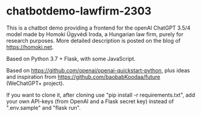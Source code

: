 # chatbotdemo-lawfirm-2303
This is a chatbot demo providing a frontend for the openAI ChatGPT 3.5/4 model made by Homoki Ügyvédi Iroda, a Hungarian law firm, purely for research purposes. More detailed description is posted on the blog of https://homoki.net.

Based on Python 3.7 + Flask, with some JavaScript.

Based on https://github.com/openai/openai-quickstart-python, plus ideas and inspiration from https://github.com/baobabKoodaa/future (WeChatGPT+ project).

If you want to clone it, after cloning use "pip install -r requirements.txt", add your own API-keys (from OpenAI and a Flask secret key) instead of ".env.sample" and "flask run".
